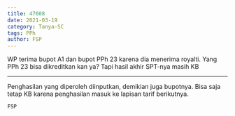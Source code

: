 ```yaml
---
title: 47608
date: 2021-03-19
category: Tanya-SC
tags: PPh
author: FSP
---
```


WP terima bupot A1 dan bupot PPh 23 karena dia menerima royalti. Yang PPh 23 bisa dikreditkan kan ya? Tapi hasil akhir SPT-nya masih KB

---

Penghasilan yang diperoleh diinputkan, demikian juga bupotnya. Bisa saja tetap KB karena penghasilan masuk ke lapisan tarif berikutnya.

`FSP`

